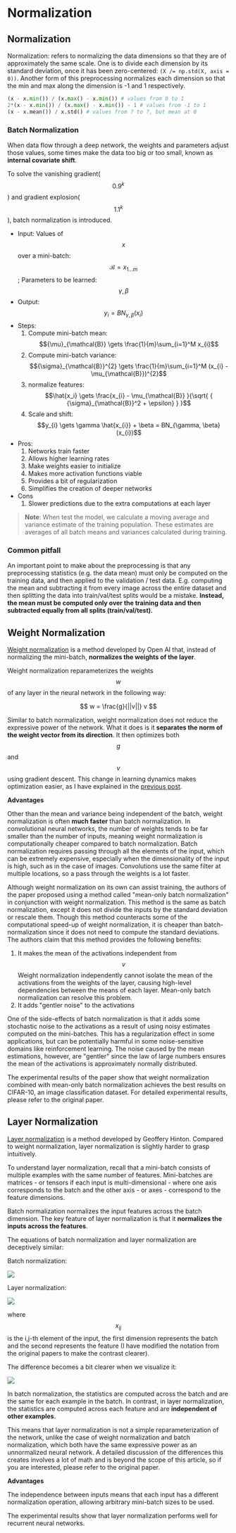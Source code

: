 # Normalization

## Normalization

Normalization: refers to normalizing the data dimensions so that they are of approximately the same scale. One is to divide each dimension by its standard deviation, once it has been zero-centered: `(X /= np.std(X, axis = 0))`. Another form of this preprocessing normalizes each dimension so that the min and max along the dimension is -1 and 1 respectively.

```python
(x - x.min()) / (x.max() - x.min()) # values from 0 to 1
2*(x - x.min()) / (x.max() - x.min()) - 1 # values from -1 to 1
(x - x.mean()) / x.std() # values from ? to ?, but mean at 0
```

### Batch Normalization

When data flow through a deep network, the weights and parameters adjust those values, some times make the data too big or too small, known as **internal covariate shift**.

To solve the vanishing gradient($$0.9^{k}$$) and gradient explosion($$1.1^{k}$$), batch normalization is introduced.

* Input: Values of $$x$$ over a mini-batch: $$\mathcal{B}={x_{1...m}}$$; Parameters to be learned: $$\gamma , \beta$$
* Output: $${y_i = BN_{\gamma , \beta} (x_i)}$$
* Steps:
  1. Compute mini-batch mean: $${\mu}_{\mathcal{B}} \gets \frac{1}{m}\sum_{i=1}^M x_{i}$$
  2. Compute mini-batch variance: $${\sigma}_{\mathcal{B}}^{2} \gets \frac{1}{m}\sum_{i=1}^M (x_{i} - \mu_{\mathcal{B}})^{2}$$
  3. normalize features: $$\hat{x_i} \gets \frac{x_{i} - \mu_{\mathcal{B}} }{\sqrt{ { {\sigma}_{\mathcal{B}}^2 + \epsilon} } }$$
  4. Scale and shift: $$y_{i} \gets \gamma \hat{x_{i}} + \beta = BN_{\gamma, \beta}(x_{i})$$
* Pros:
  1. Networks train faster
  2. Allows higher learning rates
  3. Make weights easier to initialize
  4. Makes more activation functions viable
  5. Provides a bit of regularization
  6. Simplifies the creation of deeper networks
* Cons
  1. Slower predictions due to the extra computations at each layer

> **Note**: When test the model, we calculate a moving average and variance estimate of the training population. These estimates are averages of all batch means and variances calculated during training.

### Common pitfall

An important point to make about the preprocessing is that any preprocessing statistics (e.g. the data mean) must only be computed on the training data, and then applied to the validation / test data. E.g. computing the mean and subtracting it from every image across the entire dataset and then splitting the data into train/val/test splits would be a mistake. **Instead, the mean must be computed only over the training data and then subtracted equally from all splits (train/val/test).**

## Weight Normalization

[Weight normalization](https://arxiv.org/pdf/1602.07868.pdf) is a method developed by Open AI that, instead of normalizing the mini-batch, **normalizes the weights of the layer**.

Weight normalization reparameterizes the weights $$w$$ of any layer in the neural network in the following way:

$$
w = \frac{g}{||v||} v
$$

Similar to batch normalization, weight normalization does not reduce the expressive power of the network. What it does is it **separates the norm of the weight vector from its direction**. It then optimizes both $$g$$ and $$v$$ using gradient descent. This change in learning dynamics makes optimization easier, as I have explained in the [previous post](http://mlexplained.com/2018/01/10/an-intuitive-explanation-of-why-batch-normalization-really-works-normalization-in-deep-learning-part-1/).

**Advantages**

Other than the mean and variance being independent of the batch, weight normalization is often **much faster** than batch normalization. In convolutional neural networks, the number of weights tends to be far smaller than the number of inputs, meaning weight normalization is computationally cheaper compared to batch normalization. Batch normalization requires passing through all the elements of the input, which can be extremely expensive, especially when the dimensionality of the input is high, such as in the case of images. Convolutions use the same filter at multiple locations, so a pass through the weights is a lot faster.

Although weight normalization on its own can assist training, the authors of the paper proposed using a method called "mean-only batch normalization" in conjunction with weight normalization. This method is the same as batch normalization, except it does not divide the inputs by the standard deviation or rescale them. Though this method counteracts some of the computational speed-up of weight normalization, it is cheaper than batch-normalization since it does not need to compute the standard deviations. The authors claim that this method provides the following benefits:

1. It makes the mean of the activations independent from $$v$$ Weight normalization independently cannot isolate the mean of the activations from the weights of the layer, causing high-level dependencies between the means of each layer. Mean-only batch normalization can resolve this problem.
2. It adds "gentler noise" to the activations

One of the side-effects of batch normalization is that it adds some stochastic noise to the activations as a result of using noisy estimates computed on the mini-batches. This has a regularization effect in some applications, but can be potentially harmful in some noise-sensitive domains like reinforcement learning. The noise caused by the mean estimations, however, are "gentler" since the law of large numbers ensures the mean of the activations is approximately normally distributed.

The experimental results of the paper show that weight normalization combined with mean-only batch normalization achieves the best results on CIFAR-10, an image classification dataset. For detailed experimental results, please refer to the original paper.

## Layer Normalization

[Layer normalization](https://arxiv.org/pdf/1607.06450.pdf) is a method developed by Geoffery Hinton. Compared to weight normalization, layer normalization is slightly harder to grasp intuitively.

To understand layer normalization, recall that a mini-batch consists of multiple examples with the same number of features. Mini-batches are matrices - or tensors if each input is multi-dimensional - where one axis corresponds to the batch and the other axis - or axes - correspond to the feature dimensions.

Batch normalization normalizes the input features across the batch dimension. The key feature of layer normalization is that it **normalizes the inputs across the features**.

The equations of batch normalization and layer normalization are deceptively similar:

Batch normalization:

![](<../.gitbook/assets/layer\_norm\_1 (1).png>)

Layer normalization:

![](<../.gitbook/assets/layer\_norm\_2 (1).png>)

where $$x_{ij}$$ is the i,j-th element of the input, the first dimension represents the batch and the second represents the feature (I have modified the notation from the original papers to make the contrast clearer).

The difference becomes a bit clearer when we visualize it:

![](<../.gitbook/assets/layer\_norm\_3 (1).png>)

In batch normalization, the statistics are computed across the batch and are the same for each example in the batch. In contrast, in layer normalization, the statistics are computed across each feature and are **independent of other examples**.

This means that layer normalization is not a simple reparameterization of the network, unlike the case of weight normalization and batch normalization, which both have the same expressive power as an unnormalized neural network. A detailed discussion of the differences this creates involves a lot of math and is beyond the scope of this article, so if you are interested, please refer to the original paper.

**Advantages**

The independence between inputs means that each input has a different normalization operation, allowing arbitrary mini-batch sizes to be used.

The experimental results show that layer normalization performs well for recurrent neural networks.
